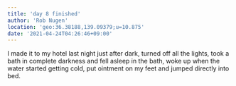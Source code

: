 ```yaml
---
title: 'day 8 finished'
author: 'Rob Nugen'
location: 'geo:36.38188,139.09379;u=10.875'
date: '2021-04-24T04:26:46+09:00'
---
```


I made it to my hotel last night just after dark, turned off all the lights,
took a bath in complete darkness and fell asleep in the bath, woke up when the
water started getting cold, put ointment on my feet and jumped directly into bed.
